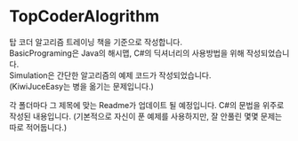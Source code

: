 # TopCoderAlogrithm

탑 코더 알고리즘 트레이닝 책을 기준으로 작성합니다.<br/>
BasicPrograming은 Java의 해시맵, C#의 딕셔너리의 사용방법을 위해 작성되었습니다.<br/>
Simulation은 간단한 알고리즘의 예제 코드가 작성되었습니다.<br/>
(KiwiJuceEasy는 병을 옮기는 문제입니다.)

각 폴더마다 그 제목에 맞는 Readme가 업데이트 될 예정입니다.
C#의 문법을 위주로 작성된 내용입니다.
(기본적으로 자신이 푼 예제를 사용하지만, 잘 안풀린 몇몇 문제는 따로 적어둡니다.)
